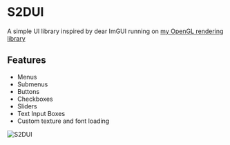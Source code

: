 # S2DUI
A simple UI library inspired by dear ImGUI running on [my OpenGL rendering library](https://github.com/oliwerdahlin/S2DGL)

## Features
+ Menus
+ Submenus
+ Buttons
+ Checkboxes
+ Sliders
+ Text Input Boxes
+ Custom texture and font loading

![S2DUI](https://github.com/oliwerdahlin/S2DUI/assets/45284364/f5c11a49-3478-43e3-86f1-c3970c8105ba)
